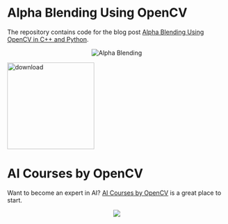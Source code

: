 # Alpha Blending Using OpenCV

The repository contains code for the blog post [Alpha Blending Using OpenCV in C++ and Python](https://www.learnopencv.com/alpha-blending-using-opencv-cpp-python/).

<p align="center"><img src="https://learnopencv.com/wp-content/uploads/2017/04/alpha-blending-using-opencv-1024x721.jpg" alt="Alpha Blending"></p>

[<img src="https://learnopencv.com/wp-content/uploads/2022/07/download-button-e1657285155454.png" alt="download" width="200">](https://www.dropbox.com/scl/fo/5c9paqmq0cj6gp0gum8xz/h?dl=1&rlkey=yivye95kev5o7zp0on7tvbkym)


# AI Courses by OpenCV

Want to become an expert in AI? [AI Courses by OpenCV](https://opencv.org/courses/) is a great place to start. 

<a href="https://opencv.org/courses/">
<p align="center"> 
<img src="https://learnopencv.com/wp-content/uploads/2023/01/AI-Courses-By-OpenCV-Github.png">
</p>
</a>
